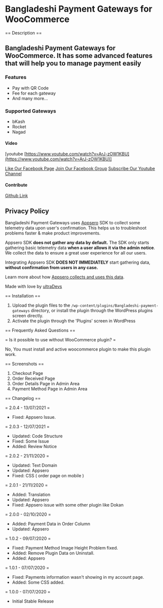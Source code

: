 # Bangladeshi Payment Gateways for WooCommerce

== Description ==

## Bangladeshi Payment Gateways for WooCommerce. It has some advanced features that will help you to manage payment easily

### Features

* Pay with QR Code
* Fee for each gateway
* And many more...

### Supported Gateways

* bKash
* Rocket
* Nagad

#### Video

[youtube [https://www.youtube.com/watch?v=ArJ-zOW1KBU](https://www.youtube.com/watch?v=ArJ-zOW1KBU)]

[Like Our Facebook Page](https://web.facebook.com/hello.ultradevs/)
[Join Our Facebook Group](https://web.facebook.com/groups/ultraDevs)
[Subscribe Our Youtube Channel](https://www.youtube.com/channel/UCc2yL-QGQjscXpPx9Pp7J8w?sub_confirmation=1)

#### Contribute

[Github Link](https://github.com/ultraDevs/Bangladeshi-Payment-Gateways)

## Privacy Policy

Bangladeshi Payment Gateways uses [Appsero](https://appsero.com) SDK to collect some telemetry data upon user's confirmation. This helps us to troubleshoot problems faster & make product improvements.

Appsero SDK **does not gather any data by default.** The SDK only starts gathering basic telemetry data **when a user allows it via the admin notice**. We collect the data to ensure a great user experience for all our users.

Integrating Appsero SDK **DOES NOT IMMEDIATELY** start gathering data, **without confirmation from users in any case.**

Learn more about how [Appsero collects and uses this data](https://appsero.com/privacy-policy/).

Made with love by [ultraDevs](https://ultradevs.com)

== Installation ==

1. Upload the plugin files to the `/wp-content/plugins/Bangladeshi-payment-gateways` directory, or install the plugin through the WordPress plugins screen directly.
2. Activate the plugin through the 'Plugins' screen in WordPress

== Frequently Asked Questions ==

= Is it possible to use without WooCommerce plugin? =

No, You must install and active woocommerce plugin to make this plugin work.

== Screenshots ==

1. Checkout Page
2. Order Received Page
3. Order Details Page in Admin Area
4. Payment Method Page in Admin Area

== Changelog ==

= 2.0.4 - 13/07/2021 =

* Fixed: Appsero Issue.

= 2.0.3 - 12/07/2021 =

* Updated: Code Structure
* Fixed: Some Issue
* Added: Review Notice

= 2.0.2 - 21/11/2020 =

* Updated: Text Domain
* Updated: Appsero
* Fixed: CSS ( order page on mobile )

= 2.0.1 - 21/11/2020 =

* Added: Translation
* Updated: Appsero
* Fixed: Appsero issue with some other plugin like Dokan

= 2.0.0 - 02/10/2020 =

* Added: Payment Data in Order Column
* Updated: Appsero

= 1.0.2 - 09/07/2020 =

* Fixed: Payment Method Image Height Problem fixed.
* Added: Remove Plugin Data on Uninstall.
* Added: Appsero

= 1.0.1 - 07/07/2020 =

* Fixed: Payments information wasn't showing in my account page.
* Added: Some CSS added.

= 1.0.0 - 07/07/2020 =

* Initial Stable Release
